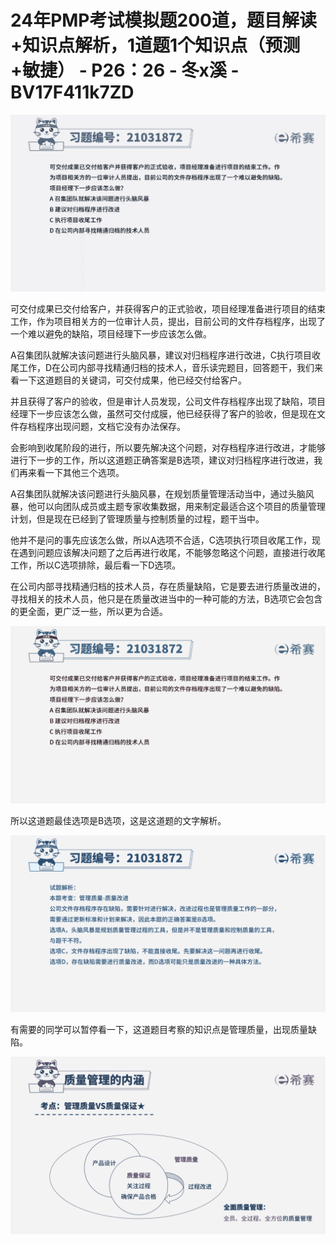 # 24年PMP考试模拟题200道，题目解读+知识点解析，1道题1个知识点（预测+敏捷） - P26：26 - 冬x溪 - BV17F411k7ZD

![](img/df86b5ae12a336e4b4d81cc54e39377d_0.png)

可交付成果已交付给客户，并获得客户的正式验收，项目经理准备进行项目的结束工作，作为项目相关方的一位审计人员，提出，目前公司的文件存档程序，出现了一个难以避免的缺陷，项目经理下一步应该怎么做。

A召集团队就解决该问题进行头脑风暴，建议对归档程序进行改进，C执行项目收尾工作，D在公司内部寻找精通归档的技术人，音乐读完题目，回答题干，我们来看一下这道题目的关键词，可交付成果，他已经交付给客户。

并且获得了客户的验收，但是审计人员发现，公司文件存档程序出现了缺陷，项目经理下一步应该怎么做，虽然可交付成膜，他已经获得了客户的验收，但是现在文件存档程序出现问题，文档它没有办法保存。

会影响到收尾阶段的进行，所以要先解决这个问题，对存档程序进行改进，才能够进行下一步的工作，所以这道题正确答案是B选项，建议对归档程序进行改进，我们再来看一下其他三个选项。

A召集团队就解决该问题进行头脑风暴，在规划质量管理活动当中，通过头脑风暴，他可以向团队成员或主题专家收集数据，用来制定最适合这个项目的质量管理计划，但是现在已经到了管理质量与控制质量的过程，题干当中。

他并不是问的事先应该怎么做，所以A选项不合适，C选项执行项目收尾工作，现在遇到问题应该解决问题了之后再进行收尾，不能够忽略这个问题，直接进行收尾工作，所以C选项排除，最后看一下D选项。

在公司内部寻找精通归档的技术人员，存在质量缺陷，它是要去进行质量改进的，寻找相关的技术人员，他只是在质量改进当中的一种可能的方法，B选项它会包含的更全面，更广泛一些，所以更为合适。



![](img/df86b5ae12a336e4b4d81cc54e39377d_2.png)

所以这道题最佳选项是B选项，这是这道题的文字解析。

![](img/df86b5ae12a336e4b4d81cc54e39377d_4.png)

有需要的同学可以暂停看一下，这道题目考察的知识点是管理质量，出现质量缺陷。

![](img/df86b5ae12a336e4b4d81cc54e39377d_6.png)